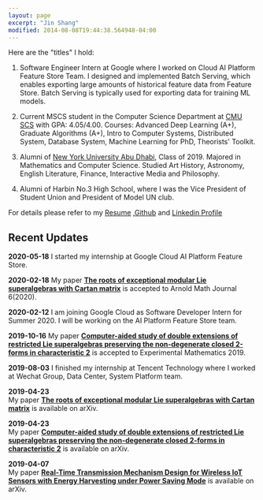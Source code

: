 ```yaml
---
layout: page
excerpt: "Jin Shang"
modified: 2014-08-08T19:44:38.564948-04:00
---
```

Here are the "titles" I hold:

1. Software Engineer Intern at Google where I worked on Cloud AI Platform Feature Store Team. I designed and implemented Batch Serving, which enables exporting large amounts of historical feature data from Feature Store. Batch Serving is typically used for exporting data for training ML models.

2. Current MSCS student in the Computer Science Department at [CMU SCS](http://www.cs.cmu.edu/) with GPA: 4.05/4.00. Courses: Advanced Deep Learning (A+), Graduate Algorithms (A+), Intro to Computer Systems, Distributed System, Database System, Machine Learning for PhD, Theorists' Toolkit.

3. Alumni of [New York University Abu Dhabi](https://nyuad.nyu.edu/en/), Class of 2019. Majored in Mathematics and Computer Science. Studied Art History, Astronomy, English Literature, Finance, Interactive Media and Philosophy.

4. Alumni of Harbin No.3 High School, where I was the Vice President of Student Union and President of Model UN club.

For details please refer to my [Resume](/files/resume_both.pdf) ,[Github](https://github.com/js8544) and [Linkedin Profile](https://www.linkedin.com/in/jin-shang-49609710a/)

## Recent Updates
**2020-05-18**
I started my internship at Google Cloud AI Platform Feature Store.

**2020-02-18**
My paper [**The roots of exceptional modular Lie superalgebras with Cartan matrix**](https://arxiv.org/abs/1904.09578) is accepted to Arnold Math Journal 6(2020).

**2020-02-12**
I am joining Google Cloud as Software Developer Intern for Summer 2020. I will be working on the AI Platform Feature Store team.

**2019-10-16**
My paper [**Computer-aided study of double extensions of restricted Lie superalgebras preserving the non-degenerate closed 2-forms in characteristic 2**](https://arxiv.org/abs/1904.09579) is accepted to Experimental Mathematics 2019.

**2019-08-03**
I finished my internship at Tencent Technology where I worked at Wechat Group, Data Center, System Platform team.

**2019-04-23**  
My paper [**The roots of exceptional modular Lie superalgebras with Cartan matrix**](https://arxiv.org/abs/1904.09578) is available on arXiv.

**2019-04-23**  
My paper [**Computer-aided study of double extensions of restricted Lie superalgebras preserving the non-degenerate closed 2-forms in characteristic 2**](https://arxiv.org/abs/1904.09579) is available on arXiv.

**2019-04-07**  
My paper [**Real-Time Transmission Mechanism Design for Wireless IoT Sensors with Energy Harvesting under Power Saving Mode**](https://arxiv.org/abs/1812.02615) is available on arXiv.
